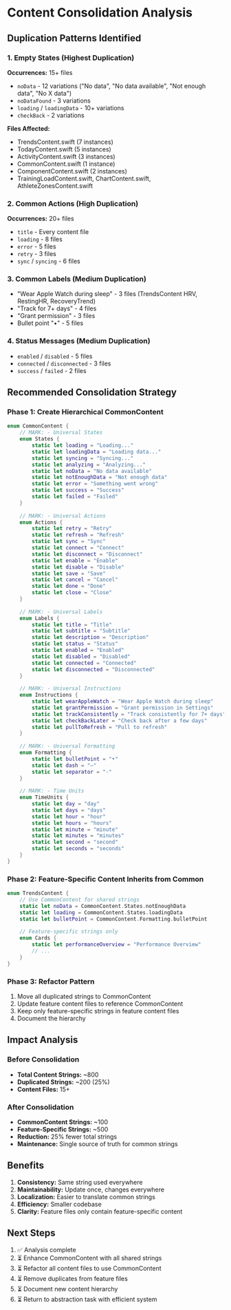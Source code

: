 # Content Consolidation Analysis

## Duplication Patterns Identified

### 1. **Empty States** (Highest Duplication)
**Occurrences:** 15+ files
- `noData` - 12 variations ("No data", "No data available", "Not enough data", "No X data")
- `noDataFound` - 3 variations
- `loading` / `loadingData` - 10+ variations
- `checkBack` - 2 variations

**Files Affected:**
- TrendsContent.swift (7 instances)
- TodayContent.swift (5 instances)
- ActivityContent.swift (3 instances)
- CommonContent.swift (1 instance)
- ComponentContent.swift (2 instances)
- TrainingLoadContent.swift, ChartContent.swift, AthleteZonesContent.swift

### 2. **Common Actions** (High Duplication)
**Occurrences:** 20+ files
- `title` - Every content file
- `loading` - 8 files
- `error` - 5 files
- `retry` - 3 files
- `sync` / `syncing` - 6 files

### 3. **Common Labels** (Medium Duplication)
- "Wear Apple Watch during sleep" - 3 files (TrendsContent HRV, RestingHR, RecoveryTrend)
- "Track for 7+ days" - 4 files
- "Grant permission" - 3 files
- Bullet point "•" - 5 files

### 4. **Status Messages** (Medium Duplication)
- `enabled` / `disabled` - 5 files
- `connected` / `disconnected` - 3 files
- `success` / `failed` - 2 files

## Recommended Consolidation Strategy

### Phase 1: Create Hierarchical CommonContent
```swift
enum CommonContent {
    // MARK: - Universal States
    enum States {
        static let loading = "Loading..."
        static let loadingData = "Loading data..."
        static let syncing = "Syncing..."
        static let analyzing = "Analyzing..."
        static let noData = "No data available"
        static let notEnoughData = "Not enough data"
        static let error = "Something went wrong"
        static let success = "Success"
        static let failed = "Failed"
    }
    
    // MARK: - Universal Actions
    enum Actions {
        static let retry = "Retry"
        static let refresh = "Refresh"
        static let sync = "Sync"
        static let connect = "Connect"
        static let disconnect = "Disconnect"
        static let enable = "Enable"
        static let disable = "Disable"
        static let save = "Save"
        static let cancel = "Cancel"
        static let done = "Done"
        static let close = "Close"
    }
    
    // MARK: - Universal Labels
    enum Labels {
        static let title = "Title"
        static let subtitle = "Subtitle"
        static let description = "Description"
        static let status = "Status"
        static let enabled = "Enabled"
        static let disabled = "Disabled"
        static let connected = "Connected"
        static let disconnected = "Disconnected"
    }
    
    // MARK: - Universal Instructions
    enum Instructions {
        static let wearAppleWatch = "Wear Apple Watch during sleep"
        static let grantPermission = "Grant permission in Settings"
        static let trackConsistently = "Track consistently for 7+ days"
        static let checkBackLater = "Check back after a few days"
        static let pullToRefresh = "Pull to refresh"
    }
    
    // MARK: - Universal Formatting
    enum Formatting {
        static let bulletPoint = "•"
        static let dash = "—"
        static let separator = "·"
    }
    
    // MARK: - Time Units
    enum TimeUnits {
        static let day = "day"
        static let days = "days"
        static let hour = "hour"
        static let hours = "hours"
        static let minute = "minute"
        static let minutes = "minutes"
        static let second = "second"
        static let seconds = "seconds"
    }
}
```

### Phase 2: Feature-Specific Content Inherits from Common
```swift
enum TrendsContent {
    // Use CommonContent for shared strings
    static let noData = CommonContent.States.notEnoughData
    static let loading = CommonContent.States.loadingData
    static let bulletPoint = CommonContent.Formatting.bulletPoint
    
    // Feature-specific strings only
    enum Cards {
        static let performanceOverview = "Performance Overview"
        // ...
    }
}
```

### Phase 3: Refactor Pattern
1. Move all duplicated strings to CommonContent
2. Update feature content files to reference CommonContent
3. Keep only feature-specific strings in feature content files
4. Document the hierarchy

## Impact Analysis

### Before Consolidation
- **Total Content Strings:** ~800
- **Duplicated Strings:** ~200 (25%)
- **Content Files:** 15+

### After Consolidation
- **CommonContent Strings:** ~100
- **Feature-Specific Strings:** ~500
- **Reduction:** 25% fewer total strings
- **Maintenance:** Single source of truth for common strings

## Benefits

1. **Consistency:** Same string used everywhere
2. **Maintainability:** Update once, changes everywhere
3. **Localization:** Easier to translate common strings
4. **Efficiency:** Smaller codebase
5. **Clarity:** Feature files only contain feature-specific content

## Next Steps

1. ✅ Analysis complete
2. ⏳ Enhance CommonContent with all shared strings
3. ⏳ Refactor all content files to use CommonContent
4. ⏳ Remove duplicates from feature files
5. ⏳ Document new content hierarchy
6. ⏳ Return to abstraction task with efficient system

